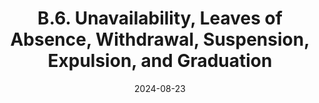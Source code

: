 ---
slug: /pages/vi-policies-for-middlebury-institute-online/vi-b-academic-policies/b-6-unavailability
title: B.6. Unavailability, Leaves of Absence, Withdrawal, Suspension, Expulsion, and Graduation
date: 2024-08-23
---
